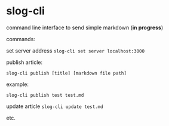 # slog-cli

command line interface to send simple markdown (**in progress**)

commands: 

set server address
`slog-cli set server localhost:3000`

publish article: 

`slog-cli publish [title] [markdown file path]`

example:

`slog-cli publish test test.md`

update article
`slog-cli update test.md`

etc.